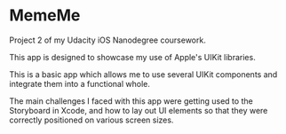 # MemeMe

Project 2 of my Udacity iOS Nanodegree coursework.

This app is designed to showcase my use of Apple's UIKit libraries.

This is a basic app which allows me to use several UIKit components and
integrate them into a functional whole.

The main challenges I faced with this app were getting used to the Storyboard
in Xcode, and how to lay out UI elements so that they were correctly
positioned on various screen sizes.